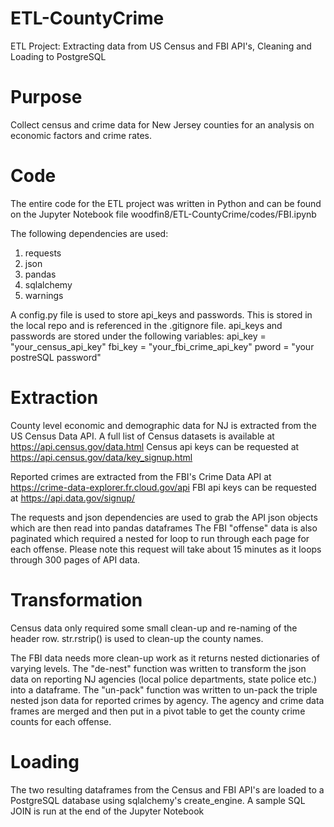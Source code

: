 # ETL-CountyCrime
ETL Project: Extracting data from US Census and FBI API's, Cleaning and Loading to PostgreSQL

# Purpose
Collect census and crime data for New Jersey counties for an analysis on economic factors and crime rates. 

# Code 
The entire code for the ETL project was written in Python and can be found on the Jupyter Notebook file woodfin8/ETL-CountyCrime/codes/FBI.ipynb

The following dependencies are used: 
1. requests
2. json
3. pandas
4. sqlalchemy
5. warnings

A config.py file is used to store api_keys and passwords. This is stored in the local repo and is referenced in the .gitignore file. 
api_keys and passwords are stored under the following variables:
api_key = "your_census_api_key"
fbi_key = "your_fbi_crime_api_key"
pword = "your postreSQL password"

# Extraction
County level economic and demographic data for NJ is extracted from the US Census Data API. 
A full list of Census datasets is available at https://api.census.gov/data.html
Census api keys can be requested at https://api.census.gov/data/key_signup.html

Reported crimes are extracted from the FBI's Crime Data API at  https://crime-data-explorer.fr.cloud.gov/api
FBI api keys can be requested at https://api.data.gov/signup/

The requests and json dependencies are used to grab the API json objects which are then read into pandas dataframes
The FBI "offense" data is also paginated which required a nested for loop to run through each page for each offense. Please note this request will take about 15 minutes as it loops through 300 pages of API data. 

# Transformation
Census data only required some small clean-up and re-naming of the header row. str.rstrip() is used to clean-up the county names.

The FBI data needs more clean-up work as it returns nested dictionaries of varying levels.
The "de-nest" function was written to transform the json data on reporting NJ agencies (local police departments, state police etc.) into a dataframe. 
The "un-pack" function was written to un-pack the triple nested json data for reported crimes by agency. 
The agency and crime data frames are merged and then put in a pivot table to get the county crime counts for each offense. 

# Loading
The two resulting dataframes from the Census and FBI API's are loaded to a PostgreSQL database using sqlalchemy's create_engine.
A sample SQL JOIN is run at the end of the Jupyter Notebook

